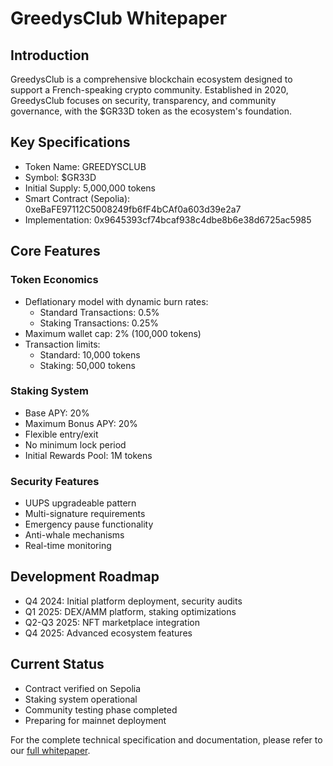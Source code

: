 # GreedysClub Whitepaper

## Introduction
GreedysClub is a comprehensive blockchain ecosystem designed to support a French-speaking crypto community. Established in 2020, GreedysClub focuses on security, transparency, and community governance, with the $GR33D token as the ecosystem's foundation.

## Key Specifications
- Token Name: GREEDYSCLUB
- Symbol: $GR33D
- Initial Supply: 5,000,000 tokens
- Smart Contract (Sepolia): 0xeBaFE97112C5008249fb6fF4bCAf0a603d39e2a7
- Implementation: 0x9645393cf74bcaf938c4dbe8b6e38d6725ac5985

## Core Features

### Token Economics
- Deflationary model with dynamic burn rates:
  * Standard Transactions: 0.5%
  * Staking Transactions: 0.25%
- Maximum wallet cap: 2% (100,000 tokens)
- Transaction limits:
  * Standard: 10,000 tokens
  * Staking: 50,000 tokens

### Staking System
- Base APY: 20%
- Maximum Bonus APY: 20%
- Flexible entry/exit
- No minimum lock period
- Initial Rewards Pool: 1M tokens

### Security Features
- UUPS upgradeable pattern
- Multi-signature requirements
- Emergency pause functionality
- Anti-whale mechanisms
- Real-time monitoring

## Development Roadmap
- Q4 2024: Initial platform deployment, security audits
- Q1 2025: DEX/AMM platform, staking optimizations
- Q2-Q3 2025: NFT marketplace integration
- Q4 2025: Advanced ecosystem features

## Current Status
- Contract verified on Sepolia
- Staking system operational
- Community testing phase completed
- Preparing for mainnet deployment

For the complete technical specification and documentation, please refer to our [full whitepaper](docs/whitepaper.md).
